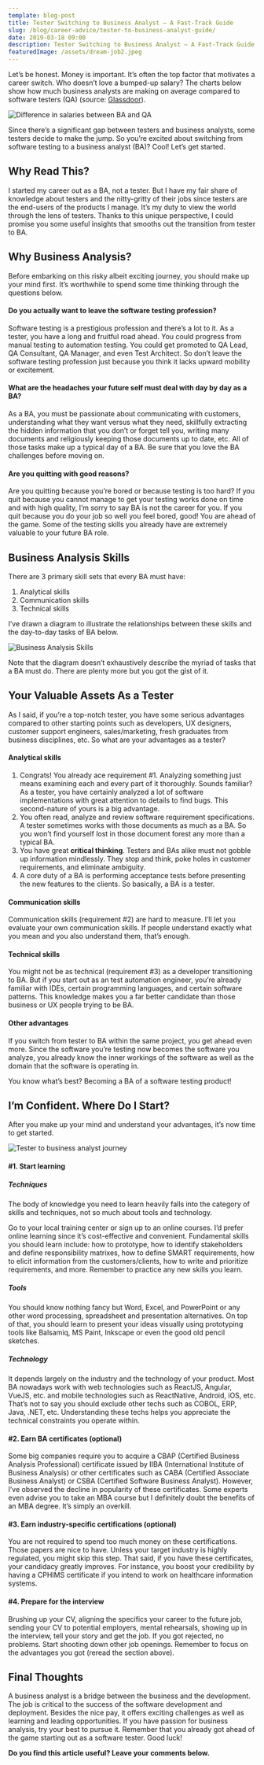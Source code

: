 ```yaml
---
template: blog-post
title: Tester Switching to Business Analyst – A Fast-Track Guide
slug: /blog/career-advice/tester-to-business-analyst-guide/
date: 2019-03-18 09:00
description: Tester Switching to Business Analyst – A Fast-Track Guide
featuredImage: /assets/dream-job2.jpeg
---
```

Let’s be honest. Money is important. It’s often the top factor that motivates a career switch. Who doesn’t love a bumped-up salary? The charts below show how much business analysts are making on average compared to software testers (QA) (source: [Glassdoor](https://www.glassdoor.com/Salaries)).

![Difference in salaries between BA and QA](/assets/salaries.png "Difference in salaries between BA and QA")

Since there’s a significant gap between testers and business analysts, some testers decide to make the jump. So you’re excited about switching from software testing to a business analyst (BA)? Cool! Let’s get started.

## Why Read This?

I started my career out as a BA, not a tester. But I have my fair share of knowledge about testers and the nitty-gritty of their jobs since testers are the end-users of the products I manage. It’s my duty to view the world through the lens of testers. Thanks to this unique perspective, I could promise you some useful insights that smooths out the transition from tester to BA.

## Why Business Analysis?

Before embarking on this risky albeit exciting journey, you should make up your mind first. It’s worthwhile to spend some time thinking through the questions below.

#### Do you actually want to leave the software testing profession?

Software testing is a prestigious profession and there’s a lot to it. As a tester, you have a long and fruitful road ahead. You could progress from manual testing to automation testing. You could get promoted to QA Lead, QA Consultant, QA Manager, and even Test Architect. So don’t leave the software testing profession just because you think it lacks upward mobility or excitement.

#### What are the headaches your future self must deal with day by day as a BA?

As a BA, you must be passionate about communicating with customers, understanding what they want versus what they need, skillfully extracting the hidden information that you don’t or forget tell you, writing many documents and religiously keeping those documents up to date, etc. All of those tasks make up a typical day of a BA. Be sure that you love the BA challenges before moving on.

#### Are you quitting with good reasons?

Are you quitting because you’re bored or because testing is too hard? If you quit because you cannot manage to get your testing works done on time and with high quality, I’m sorry to say BA is not the career for you. If you quit because you do your job so well you feel bored, good! You are ahead of the game. Some of the testing skills you already have are extremely valuable to your future BA role.

## Business Analysis Skills

There are 3 primary skill sets that every BA must have:

1. Analytical skills
2. Communication skills
3. Technical skills

I’ve drawn a diagram to illustrate the relationships between these skills and the day-to-day tasks of BA below.

![Business Analysis Skills](/assets/business-analysis-skills-diagram.jpg "Business Analysis Skills")

Note that the diagram doesn’t exhaustively describe the myriad of tasks that a BA must do. There are plenty more but you got the gist of it.

## Your Valuable Assets As a Tester

As I said, if you’re a top-notch tester, you have some serious advantages compared to other starting points such as developers, UX designers, customer support engineers, sales/marketing, fresh graduates from business disciplines, etc. So what are your advantages as a tester?

#### Analytical skills

1. Congrats! You already ace requirement #1. Analyzing something just means examining each and every part of it thoroughly. Sounds familiar? As a tester, you have certainly analyzed a lot of software implementations with great attention to details to find bugs. This second-nature of yours is a big advantage.
2. You often read, analyze and review software requirement specifications. A tester sometimes works with those documents as much as a BA. So you won’t find yourself lost in those document forest any more than a typical BA.
3. You have great **critical thinking**. Testers and BAs alike must not gobble up information mindlessly. They stop and think, poke holes in customer requirements, and eliminate ambiguity.
4. A core duty of a BA is performing acceptance tests before presenting the new features to the clients. So basically, a BA is a tester.

#### Communication skills

Communication skills (requirement #2) are hard to measure. I’ll let you evaluate your own communication skills. If people understand exactly what you mean and you also understand them, that’s enough.

#### Technical skills

You might not be as technical (requirement #3) as a developer transitioning to BA. But if you start out as an test automation engineer, you’re already familiar with IDEs, certain programming languages, and certain software patterns. This knowledge makes you a far better candidate than those business or UX people trying to be BA.

#### Other advantages

If you switch from tester to BA within the same project, you get ahead even more. Since the software you’re testing now becomes the software you analyze, you already know the inner workings of the software as well as the domain that the software is operating in.

You know what’s best? Becoming a BA of a software testing product!

## I’m Confident. Where Do I Start?

After you make up your mind and understand your advantages, it’s now time to get started.

![Tester to business analyst journey](/assets/tester-to-ba.png "Tester to business analyst journey")



#### \#1. Start learning

##### Techniques

The body of knowledge you need to learn heavily falls into the category of skills and techniques, not so much about tools and technology.

Go to your local training center or sign up to an online courses. I’d prefer online learning since it’s cost-effective and convenient. Fundamental skills you should learn include: how to prototype, how to identify stakeholders and define responsibility matrixes, how to define SMART requirements, how to elicit information from the customers/clients, how to write and prioritize requirements, and more. Remember to practice any new skills you learn.

##### Tools

You should know nothing fancy but Word, Excel, and PowerPoint or any other word processing, spreadsheet and presentation alternatives. On top of that, you should learn to present your ideas visually using prototyping tools like Balsamiq, MS Paint, Inkscape or even the good old pencil sketches.

##### Technology

It depends largely on the industry and the technology of your product. Most BA nowadays work with web technologies such as ReactJS, Angular, VueJS, etc. and mobile technologies such as ReactNative, Android, iOS, etc. That’s not to say you should exclude other techs such as COBOL, ERP, Java, .NET, etc. Understanding these techs helps you appreciate the technical constraints you operate within.

#### \#2. Earn BA certificates (optional)

Some big companies require you to acquire a CBAP (Certified Business Analysis Professional) certificate issued by IIBA (International Institute of Business Analysis) or other certificates such as CABA (Certified Associate Business Analyst) or CSBA (Certified Software Business Analyst). However, I’ve observed the decline in popularity of these certificates. Some experts even advise you to take an MBA course but I definitely doubt the benefits of an MBA degree. It’s simply an overkill.

#### \#3. Earn industry-specific certifications (optional)

You are not required to spend too much money on these certifications. Those papers are nice to have. Unless your target industry is highly regulated, you might skip this step. That said, if you have these certificates, your candidacy greatly improves. For instance, you boost your credibility by having a CPHIMS certificate if you intend to work on healthcare information systems.

#### \#4. Prepare for the interview

Brushing up your CV, aligning the specifics your career to the future job, sending your CV to potential employers, mental rehearsals, showing up in the interview, tell your story and get the job. If you got rejected, no problems. Start shooting down other job openings. Remember to focus on the advantages you got (reread the section above).

## Final Thoughts

A business analyst is a bridge between the business and the development. The job is critical to the success of the software development and deployment. Besides the nice pay, it offers exciting challenges as well as learning and leading opportunities. If you have passion for business analysis, try your best to pursue it. Remember that you already got ahead of the game starting out as a software tester. Good luck!

**Do you find this article useful? Leave your comments below.**